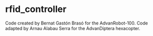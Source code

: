 # rfid_controller
Code created by Bernat Gastón Brasó for the AdvanRobot-100.
Code adapted by Arnau Alabau Serra for the AdvanDiptera hexacopter.
